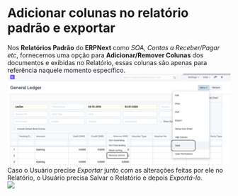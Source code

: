 # Adicionar colunas no relatório padrão e exportar


Nos **Relatórios Padrão** do **ERPNext** como *SOA, Contas a Receber/Pagar etc*, fornecemos uma opção para **Adicionar/Remover Colunas** dos documentos e exibidas no Relatório, essas colunas são apenas para referência naquele momento específico.  
![](/files/wwG7ihj.png)  
Caso o Usuário precise *Exportar* junto com as alterações feitas por ele no Relatório, o Usuário precisa Salvar o Relatório e depois *Exportá-lo*.   
![](/files/lFCoBXj.gif)  
   
